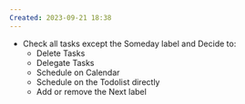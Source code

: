 ```yaml
---
Created: 2023-09-21 18:38
---
```

- Check all tasks except the Someday label and Decide to:
	- Delete Tasks
	- Delegate Tasks
	- Schedule on Calendar
	- Schedule on the Todolist directly
	- Add or remove the Next label
